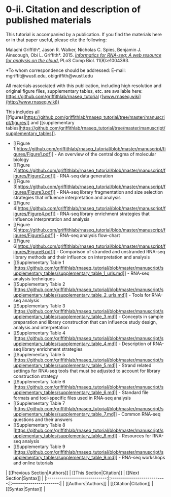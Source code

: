 # 0-ii. Citation and description of published materials

This tutorial is accompanied by a publication.  If you find the materials here or in that paper useful, please cite the following:

Malachi Griffith\*, Jason R. Walker, Nicholas C. Spies, Benjamin J. Ainscough, Obi L. Griffith\*. 2015. [*Informatics for RNA-seq: A web resource for analysis on the cloud*.](http://dx.doi.org/10.1371/journal.pcbi.1004393) PLoS Comp Biol. 11(8):e1004393.

\*To whom correspondence should be addressed: 
E-mail: mgriffit\@wustl.edu, obigriffith\@wustl.edu

All materials associated with this publication, including high resolution and original figure files, supplementary tables, etc. are available here: https://github.com/griffithlab/rnaseq_tutorial ([www.rnaseq.wiki](http://www.rnaseq.wiki))

This includes all [[figures|https://github.com/griffithlab/rnaseq_tutorial/tree/master/manuscript/figures]] and [[supplementary tables|https://github.com/griffithlab/rnaseq_tutorial/tree/master/manuscript/supplementary_tables]].

- [[Figure 1|https://github.com/griffithlab/rnaseq_tutorial/blob/master/manuscript/figures/Figure1.pdf]] - An overview of the central dogma of molecular biology
- [[Figure 2|https://github.com/griffithlab/rnaseq_tutorial/blob/master/manuscript/figures/Figure2.pdf]] - RNA-seq data generation
- [[Figure 3|https://github.com/griffithlab/rnaseq_tutorial/blob/master/manuscript/figures/Figure3.pdf]] - RNA-seq library fragmentation and size selection strategies that influence interpretation and analysis
- [[Figure 4|https://github.com/griffithlab/rnaseq_tutorial/blob/master/manuscript/figures/Figure4.pdf]] - RNA-seq library enrichment strategies that influence interpretation and analysis
- [[Figure 5|https://github.com/griffithlab/rnaseq_tutorial/blob/master/manuscript/figures/Figure5.pdf]] - RNA-seq analysis flow-chart
- [[Figure 6|https://github.com/griffithlab/rnaseq_tutorial/blob/master/manuscript/figures/Figure6.pdf]] - Comparison of stranded and unstranded RNA-seq library methods and their influence on interpretation and analysis
- [[Supplementary Table 1 |https://github.com/griffithlab/rnaseq_tutorial/blob/master/manuscript/supplementary_tables/supplementary_table_1_urls.md]] - RNA-seq analysis techniques
- [[Supplementary Table 2 |https://github.com/griffithlab/rnaseq_tutorial/blob/master/manuscript/supplementary_tables/supplementary_table_2_urls.md]] - Tools for RNA-seq analysis
- [[Supplementary Table 3 |https://github.com/griffithlab/rnaseq_tutorial/blob/master/manuscript/supplementary_tables/supplementary_table_3.md]] - Concepts in sample preparation and library construction that can influence study design, analysis and interpretation
- [[Supplementary Table 4 |https://github.com/griffithlab/rnaseq_tutorial/blob/master/manuscript/supplementary_tables/supplementary_table_4.md]] - Description of RNA-seq library enrichment strategies
- [[Supplementary Table 5 |https://github.com/griffithlab/rnaseq_tutorial/blob/master/manuscript/supplementary_tables/supplementary_table_5.md]] - Strand related settings for RNA-seq tools that must be adjusted to account for library construction strategy
- [[Supplementary Table 6 |https://github.com/griffithlab/rnaseq_tutorial/blob/master/manuscript/supplementary_tables/supplementary_table_6.md]] - Standard file formats and tool-specific files used in RNA-seq analysis
- [[Supplementary Table 7 |https://github.com/griffithlab/rnaseq_tutorial/blob/master/manuscript/supplementary_tables/supplementary_table_7.md]] - Common RNA-seq questions and their answers
- [[Supplementary Table 8 |https://github.com/griffithlab/rnaseq_tutorial/blob/master/manuscript/supplementary_tables/supplementary_table_8.md]] - Resources for RNA-seq analysis
- [[Supplementary Table 9 |https://github.com/griffithlab/rnaseq_tutorial/blob/master/manuscript/supplementary_tables/supplementary_table_9.md]] - RNA-seq workshops and online tutorials


| [[Previous Section|Authors]]  | [[This Section|Citation]]   | [[Next Section|Syntax]] |
|:-----------------------------:|:---------------------------:|:-----------------------:|
| [[Authors|Authors]]           | [[Citation|Citation]]       | [[Syntax|Syntax]]       |
